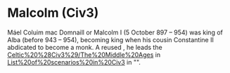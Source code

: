 # Malcolm (Civ3)

Máel Coluim mac Domnaill or Malcolm I (5 October 897 – 954) was king of Alba (before 943 – 954), becoming king when his cousin Constantine II abdicated to become a monk. A reused , he leads the [Celtic%20%28Civ3%29/The%20Middle%20Ages](Celts) in [List%20of%20scenarios%20in%20Civ3](scenario) in "".